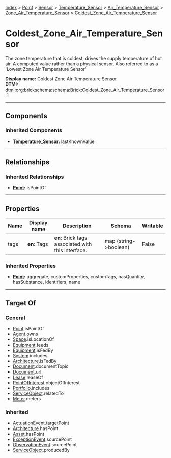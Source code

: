 [Index](../../../../../index.md) > [Point](../../../../Point.md) > [Sensor](../../../Sensor.md) > [Temperature_Sensor](../../Temperature_Sensor.md) > [Air_Temperature_Sensor](../Air_Temperature_Sensor.md) > [Zone_Air_Temperature_Sensor](Zone_Air_Temperature_Sensor.md) > [Coldest_Zone_Air_Temperature_Sensor](#)
# Coldest_Zone_Air_Temperature_Sensor

The zone temperature that is coldest; drives the supply temperature of hot air. A computed value rather than a physical sensor. Also referred to as a 'Lowest Zone Air Temperature Sensor'


**Display name:** Coldest Zone Air Temperature Sensor<br />
**DTMI:** dtmi:org:brickschema:schema:Brick:Coldest_Zone_Air_Temperature_Sensor;1

---

## Components

### Inherited Components
* **[Temperature_Sensor](../../Temperature_Sensor.md):** lastKnownValue

---

## Relationships

### Inherited Relationships
* **[Point](../../../../Point.md):** isPointOf

---

## Properties

|Name|Display name|Description|Schema|Writable|
|-|-|-|-|-|
|tags|**en**: Tags|**en**: Brick tags associated with this interface.|map (string->boolean)|False|
### Inherited Properties
* **[Point](../../../../Point.md):** aggregate, customProperties, customTags, hasQuantity, hasSubstance, identifiers, name

---

## Target Of
### General
* [Point](../../../../Point.md).isPointOf
* [Agent](../../../../../Agent/Agent.md).owns
* [Space](../../../../../Space/Space.md).isLocationOf
* [Equipment](../../../../../Asset/Equipment/Equipment.md).feeds
* [Equipment](../../../../../Asset/Equipment/Equipment.md).isFedBy
* [System](../../../../../Collection/System/System.md).includes
* [Architecture](../../../../../Space/Architecture/Architecture.md).isFedBy
* [Document](../../../../../Information/Document/Document.md).documentTopic
* [Document](../../../../../Information/Document/Document.md).url
* [Lease](../../../../../Event/Lease.md).leaseOf
* [PointOfInterest](../../../../../Information/PointOfInterest.md).objectOfInterest
* [Portfolio](../../../../../Collection/Portfolio.md).includes
* [ServiceObject](../../../../../Information/ServiceObject/ServiceObject.md).relatedTo
* [Meter](../../../../../Asset/Equipment/Meter/Meter.md).meters
### Inherited
* [ActuationEvent](../../../../../Event/Point-/ActuationEvent.md).targetPoint
* [Architecture](../../../../../Space/Architecture/Architecture.md).hasPoint
* [Asset](../../../../../Asset/Asset.md).hasPoint
* [ExceptionEvent](../../../../../Event/Point-/ExceptionEvent.md).sourcePoint
* [ObservationEvent](../../../../../Event/Point-/ObservationEvent/ObservationEvent.md).sourcePoint
* [ServiceObject](../../../../../Information/ServiceObject/ServiceObject.md).producedBy
